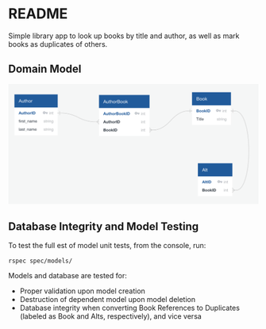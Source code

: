 # README

Simple library app to look up books by title and author, as well as mark books as duplicates of others.

## Domain Model

![Alt text](screenshots/DomainModel_12_30_2020.png "Dom Model 12_28_2020")

## Database Integrity and Model Testing

To test the full est of model unit tests, from the console, run:

```
rspec spec/models/
```

Models and database are tested for:

- Proper validation upon model creation
- Destruction of dependent model upon model deletion
- Database integrity when converting Book References to Duplicates (labeled as Book and Alts, respectively), and vice versa
